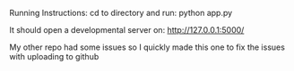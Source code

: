 Running Instructions: cd to directory and run: python app.py

It should open a developmental server on: http://127.0.0.1:5000/


My other repo had some issues so I quickly made this one to fix the issues with uploading to github
